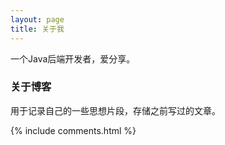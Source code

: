 ```yaml
---
layout: page
title: 关于我 
---
```


一个Java后端开发者，爱分享。
<p>

<h3> 关于博客 </h3>  

<p>

用于记录自己的一些思想片段，存储之前写过的文章。

<p>

<p> 

<p> 


{% include comments.html %}

